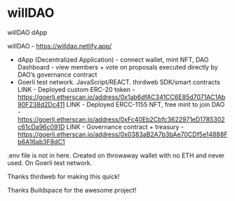 # willDAO
willDAO dApp

willDAO - https://willdao.netlify.app/
-	dApp (Decentralized Application) - connect wallet, mint NFT, DAO Dashboard - view members + vote on proposals executed directly by DAO’s governance contract
-	Goerli test network. JavaScript/REACT. thirdweb SDK/smart contracts
LINK - Deployed custom ERC-20 token - https://goerli.etherscan.io/address/0x1ab6dfAC341CC6E85d7071AC1Ab90F238d2Dc411
LINK - Deployed ERCC-1155 NFT, free mint to join DAO - https://goerli.etherscan.io/address/0xFc40Eb2Cbfc3622971eD1785302c61cDa96c091D
LINK - Governance contract + treasury - https://goerli.etherscan.io/address/0x0383aB2A7b3bAe70CDf5e14888Fb6A16ab3F8dC1

.env file is not in here. Created on throwaway wallet with no ETH and never used. On Goerli test network.

Thanks thirdweb for making this quick!

Thanks Buildspace for the awesome project!
